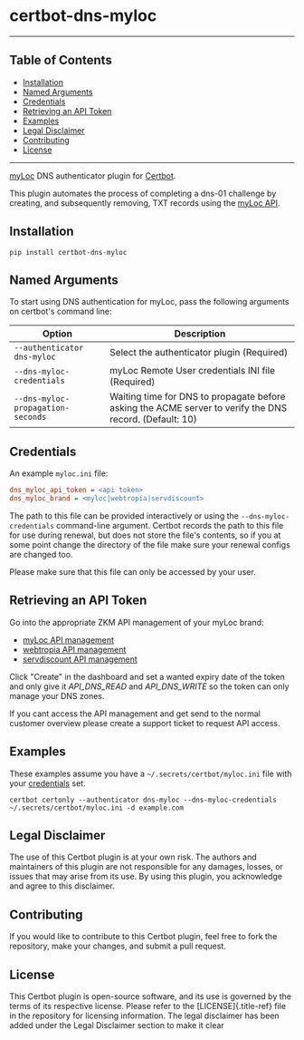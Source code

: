 # certbot-dns-myloc

---

## Table of Contents
- [Installation](#installation)
- [Named Arguments](#arguments)
- [Credentials](#credentials)
- [Retrieving an API Token](#get-api-token)
- [Examples](#examples)
- [Legal Disclaimer](#legal-disclaimer)
- [Contributing](#contributing)
- [License](#license)

---

[myLoc](https://myloc.de) DNS authenticator plugin for
[Certbot](https://certbot.eff.org/).

This plugin automates the process of completing a dns-01 challenge by
creating, and subsequently removing, TXT records using the [myLoc
API](https://apidoc.myloc.de/).

<a name="installation"></a>
## Installation

    pip install certbot-dns-myloc

<a name="arguments"></a>
## Named Arguments

To start using DNS authentication for myLoc, pass the following
arguments on certbot\'s command line:

| Option                              | Description                                                                                             |
| ----------------------------------- | --------------------------------------------------------------------------------------------------------|
| `--authenticator dns-myloc`         | Select the authenticator plugin (Required)                                                              |
| `--dns-myloc-credentials`           | myLoc Remote User credentials INI file (Required)                                                       |
| `--dns-myloc-propagation-seconds`   | Waiting time for DNS to propagate before asking the ACME server to verify the DNS record. (Default: 10) |

<a name="credentials"></a>
## Credentials

An example `myloc.ini` file:

``` ini
dns_myloc_api_token = <api token>
dns_myloc_brand = <myloc|webtropia|servdiscount>
```

The path to this file can be provided interactively or using the
`--dns-myloc-credentials` command-line argument. Certbot records the
path to this file for use during renewal, but does not store the file\'s
contents, so if you at some point change the directory of the file make 
sure your renewal configs are changed too.

Please make sure that this file can only be accessed by your user.

<a name="get-api-token"></a>
## Retrieving an API Token

Go into the appropriate ZKM API management of your myLoc brand:

-   [myLoc API management](https://zkm.myloc.de/s/api/)
-   [webtropia API management](https://zkm.webtropia.com/s/api/)
-   [servdiscount API management](https://zkm.servdiscount.com/s/api/)

Click "Create" in the dashboard and set a wanted expiry date of the
token and only give it *API_DNS_READ* and *API_DNS_WRITE* so the
token can only manage your DNS zones.

If you cant access the API management and get send to the normal
customer overview please create a support ticket to request API access.

<a name="examples"></a>
## Examples

These examples assume you have a `~/.secrets/certbot/myloc.ini` file with your [credentials](#credentials) set.

    certbot certonly --authenticator dns-myloc --dns-myloc-credentials ~/.secrets/certbot/myloc.ini -d example.com

<a name="legal-disclaimer"></a>
## Legal Disclaimer

The use of this Certbot plugin is at your own risk. The authors and
maintainers of this plugin are not responsible for any damages, losses,
or issues that may arise from its use. By using this plugin, you
acknowledge and agree to this disclaimer.

<a name="contributing"></a>
## Contributing

If you would like to contribute to this Certbot plugin, feel free to
fork the repository, make your changes, and submit a pull request.

<a name="license"></a>
## License

This Certbot plugin is open-source software, and its use is governed by
the terms of its respective license. Please refer to the
[LICENSE]{.title-ref} file in the repository for licensing information.
The legal disclaimer has been added under the Legal Disclaimer
section to make it clear
